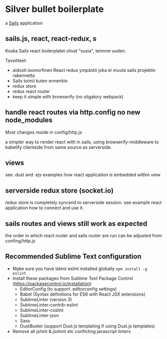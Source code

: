 # Silver bullet boilerplate
a [Sails](http://sailsjs.org) application

## sails.js, react, react-redux, s

Koska  Sails react boilerplatet olivat "susia", teimme uuden.

Tavoitteet:
- aidosti isomorfinen React redux ympästö joka ei muuta sails projektin rakennetta
- Sails toimii kuten ennenkin
- redux store
- redux react router
- keep it simple with browserify (no oligatory webpack)

## handle react routes via http.config no new node_modules

Most changes reside in config/http.js


a simpler way to render react with in sails, using browserify-middleware to babelify clientside
from same source as serverside.

## views

see .dust and .ejs examples how react application is embedded within view

## serverside redux store (socket.io)

redux store is completely syncend to serverside session. see example react application
how to connect and use it.

## sails routes and views still work as expected

the order in which react router and sails router are run can be adjusted from
confing/http.js

## Recommended Sublime Text configuration

- Make sure you have latest eslint installed globally `npm install -g eslint`
- Install these packages from Sublime Text Package Control (https://packagecontrol.io/installation)
  - EditorConfig (to support .editorconfig settings)
  - Babel (Syntax definitions for ES6 with React JSX extensions)
  - SublimeLinter (version 3)
  - SublimeLinter-contrib-eslint
  - SublimeLinter-csslint
  - SublimeLinter-json
  - Sass
  - DustBuster (support Dust.js templating if using Dust.js templates)
- Remove all jshint & jsxhint etc conficting javascript linters
